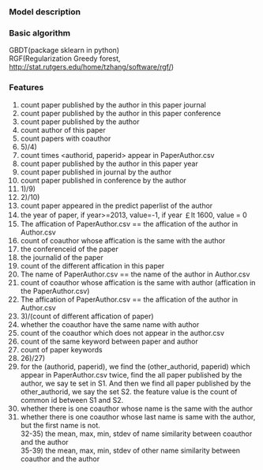 ### Model description

### Basic algorithm
GBDT(package sklearn in python) <br/>
RGF(Regularization Greedy forest, http://stat.rutgers.edu/home/tzhang/software/rgf/) <br/>


### Features
1) count paper published by the author in this paper journal <br/> 
2) count paper published by the author in this paper conference <br/>
3) count paper published by the author <br/>
4) count author of this paper <br/>
5) count papers with coauthor <br/>
6) 5)/4) <br/>
7) count times <authorid, paperid> appear in PaperAuthor.csv  <br/>
8) count paper published by the author in this paper year <br/>
9) count paper published in journal by the author <br/>
10) count paper published in conference by the author <br/>
11) 1)/9) <br/>
12) 2)/10) <br/>
13) count paper appeared in the predict paperlist of the author <br/>
14) the year of paper, if year>=2013, value=-1, if year ￡lt 1600, value = 0  <br/>
15) The affication of PaperAuthor.csv == the affication of the author in Author.csv <br/>
16) count of coauthor whose affication is the same with the author <br/>
17) the conferenceid of the paper <br/>
18) the journalid of the paper <br/>
19) count of the different affication in this paper <br/>
20) The name of PaperAuthor.csv == the name of the author in Author.csv <br/>
21) count of coauthor whose  affication is the same with author (affication in the PaperAuthor.csv) <br/>
22) The affication of PaperAuthor.csv == the affication of the author in Author.csv  <br/>
23) 3)/(count of different affication of paper) <br/>
24) whether the coauthor have the same name with author <br/>
25) count of the coauthor which does not appear in the author.csv <br/>
26) count of the same keyword between paper and author <br/>
27) count of paper keywords <br/>
28) 26)/27) <br/>
29) for the (authorid, paperid), we find the (other_authorid, paperid) which appear in PaperAuthor.csv twice, find the all paper published by the author, we say te set in S1. And then we find all paper published by the other_authorid, we say the set S2. the feature value is the count of common id between S1 and S2. <br/>
30) whether there is one coauthor whose name is the same with the author <br/>
31) whether there is one coauthor whose last name is same with the author, but the first name is not. <br/>
32-35) the mean, max, min, stdev of name similarity between coauthor and the author <br/>
35-39) the mean, max, min, stdev of other name similarity between coauthor and the author <br/>


